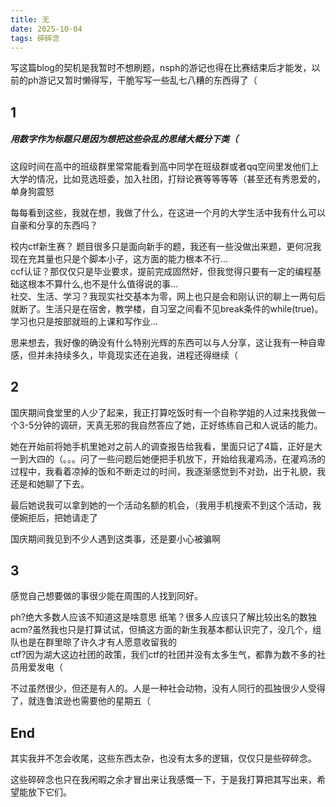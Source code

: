 ```yaml
---
title: 无
date: 2025-10-04
tags: 碎碎念
---
```

写这篇blog的契机是我暂时不想刷题，nsph的游记也得在比赛结束后才能发，以前的ph游记又暂时懒得写，干脆写写一些乱七八糟的东西得了（  
## 1
##### 用数字作为标题只是因为想把这些杂乱的思绪大概分下类（
这段时间在高中的班级群里常常能看到高中同学在班级群或者qq空间里发他们上大学的情况，比如竞选班委，加入社团，打辩论赛等等等等（甚至还有秀恩爱的，单身狗震怒 

每每看到这些，我就在想，我做了什么，在这进一个月的大学生活中我有什么可以自豪和分享的东西吗？ 

校内ctf新生赛？ 题目很多只是面向新手的题，我还有一些没做出来题，更何况我现在充其量也只是个脚本小子，这方面的能力根本不行...  
ccf认证？那仅仅只是毕业要求，提前完成固然好，但我觉得只要有一定的编程基础这根本不算什么,也不是什么值得说的事...  
社交、生活、学习？我现实社交基本为零，网上也只是会和刚认识的聊上一两句后就断了。生活只是在宿舍，教学楼，自习室之间看不见break条件的while(true)。学习也只是按部就班的上课和写作业...

思来想去，我好像的确没有什么特别光辉的东西可以与人分享，这让我有一种自卑感，但并未持续多久，毕竟现实还在追我，进程还得继续（
## 2
国庆期间食堂里的人少了起来，我正打算吃饭时有一个自称学姐的人过来找我做一个3-5分钟的调研，天真无邪的我自然答应了她，正好练练自己和人说话的能力。

她在开始前将她手机里她对之前人的调查报告给我看，里面只记了4篇，正好是大一到大四的（。。。问了一些问题后她便把手机放下，开始给我灌鸡汤，在灌鸡汤的过程中，我看着凉掉的饭和不断走过的时间，我逐渐感觉到不对劲，出于礼貌，我还是和她聊了下去。

最后她说我可以拿到她的一个活动名额的机会，（我用手机搜索不到这个活动，我便婉拒后，把她请走了

国庆期间我见到不少人遇到这类事，还是要小心被骗啊
## 3
感觉自己想要做的事很少能在周围的人找到同好。  

ph?绝大多数人应该不知道这是啥意思
纸笔？很多人应该只了解比较出名的数独  
acm?虽然我也只是打算试试，但搞这方面的新生我基本都认识完了，没几个，组队也是在群里晾了许久才有人愿意收留我的  
ctf?因为湖大这边社团的政策，我们ctf的社团并没有太多生气，都靠为数不多的社员用爱发电（

不过虽然很少，但还是有人的。人是一种社会动物，没有人同行的孤独很少人受得了，就连鲁滨逊也需要他的星期五（
## End
其实我并不怎会收尾，这些东西太杂，也没有太多的逻辑，仅仅只是些碎碎念。

这些碎碎念也只在我闲暇之余才冒出来让我感慨一下，于是我打算把其写出来，希望能放下它们。